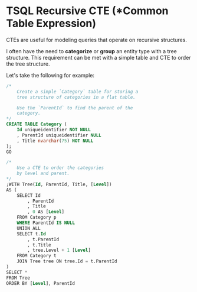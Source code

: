 # TSQL Recursive CTE (*Common Table Expression)

CTEs are useful for modeling queries that operate on recursive structures.

I often have the need to **categorize** or **group** an entity type with a tree structure.  This requirement can be met with a simple table and CTE to order the tree structure.

Let's take the following for example:

```sql
/*
    Create a simple `Category` table for storing a 
    tree structure of categories in a flat table.

    Use the `ParentId` to find the parent of the 
    category.
*/
CREATE TABLE Category (
    Id uniqueidentifier NOT NULL
    , ParentId uniqueidentifier NULL
    , Title nvarchar(75) NOT NULL
);
GO

/*
    Use a CTE to order the categories
    by level and parent.
*/
;WITH Tree(Id, ParentId, Title, [Level])
AS (
    SELECT Id
        , ParentId
        , Title
        , 0 AS [Level]
    FROM Category p
    WHERE ParentId IS NULL
    UNION ALL 
    SELECT t.Id
        , t.ParentId
        , t.Title
        , tree.Level + 1 [Level]
    FROM Category t
    JOIN Tree tree ON tree.Id = t.ParentId
)
SELECT * 
FROM Tree
ORDER BY [Level], ParentId
```